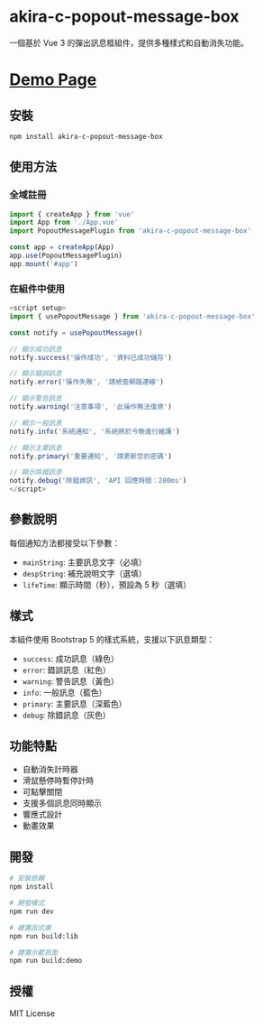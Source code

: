 # akira-c-popout-message-box

一個基於 Vue 3 的彈出訊息框組件，提供多種樣式和自動消失功能。

# [Demo Page](https://man4781747.github.io/Vue3_Typescript__PopoutMessageBox__Demo/)

## 安裝

```bash
npm install akira-c-popout-message-box
```

## 使用方法

### 全域註冊

```typescript
import { createApp } from 'vue'
import App from './App.vue'
import PopoutMessagePlugin from 'akira-c-popout-message-box'

const app = createApp(App)
app.use(PopoutMessagePlugin)
app.mount('#app')
```

### 在組件中使用

```typescript
<script setup>
import { usePopoutMessage } from 'akira-c-popout-message-box'

const notify = usePopoutMessage()

// 顯示成功訊息
notify.success('操作成功', '資料已成功儲存')

// 顯示錯誤訊息
notify.error('操作失敗', '請檢查網路連線')

// 顯示警告訊息
notify.warning('注意事項', '此操作無法復原')

// 顯示一般訊息
notify.info('系統通知', '系統將於今晚進行維護')

// 顯示主要訊息
notify.primary('重要通知', '請更新您的密碼')

// 顯示除錯訊息
notify.debug('除錯資訊', 'API 回應時間：200ms')
</script>
```

## 參數說明

每個通知方法都接受以下參數：

- `mainString`: 主要訊息文字（必填）
- `despString`: 補充說明文字（選填）
- `lifeTime`: 顯示時間（秒），預設為 5 秒（選填）

## 樣式

本組件使用 Bootstrap 5 的樣式系統，支援以下訊息類型：

- `success`: 成功訊息（綠色）
- `error`: 錯誤訊息（紅色）
- `warning`: 警告訊息（黃色）
- `info`: 一般訊息（藍色）
- `primary`: 主要訊息（深藍色）
- `debug`: 除錯訊息（灰色）

## 功能特點

- 自動消失計時器
- 滑鼠懸停時暫停計時
- 可點擊關閉
- 支援多個訊息同時顯示
- 響應式設計
- 動畫效果

## 開發

```bash
# 安裝依賴
npm install

# 開發模式
npm run dev

# 建置函式庫
npm run build:lib

# 建置示範頁面
npm run build:demo
```

## 授權

MIT License 